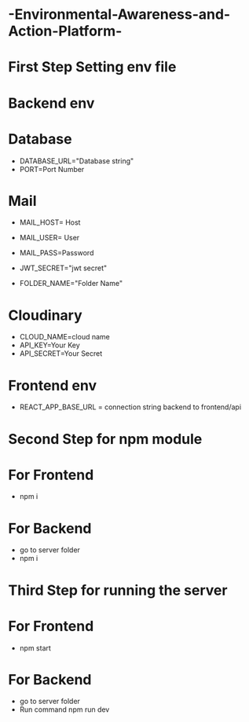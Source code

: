 # -Environmental-Awareness-and-Action-Platform-

# First Step Setting env file 

# Backend env

# Database
- DATABASE_URL="Database string"
- PORT=Port Number

# Mail
- MAIL_HOST= Host
- MAIL_USER= User
- MAIL_PASS=Password



- JWT_SECRET="jwt secret"
- FOLDER_NAME="Folder Name"

# Cloudinary
- CLOUD_NAME=cloud name
- API_KEY=Your Key
- API_SECRET=Your Secret

# Frontend env
 
- REACT_APP_BASE_URL = connection string backend to frontend/api

# Second Step for npm module

# For Frontend 
- npm i
# For Backend
- go to server folder
- npm i


# Third Step for running the server
# For Frontend 
- npm start
 
# For Backend
- go to server folder
- Run command npm run dev


 


